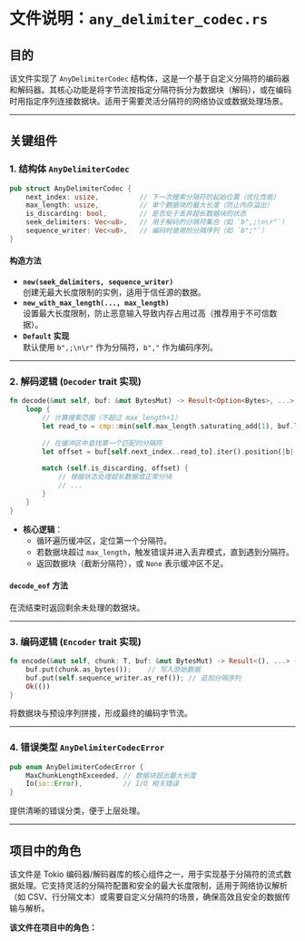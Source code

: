 # 文件说明：`any_delimiter_codec.rs`

## **目的**  
该文件实现了 `AnyDelimiterCodec` 结构体，这是一个基于自定义分隔符的编码器和解码器。其核心功能是将字节流按指定分隔符拆分为数据块（解码），或在编码时用指定序列连接数据块。适用于需要灵活分隔符的网络协议或数据处理场景。

---

## **关键组件**

### **1. 结构体 `AnyDelimiterCodec`**
```rust
pub struct AnyDelimiterCodec {
    next_index: usize,          // 下一次搜索分隔符的起始位置（优化性能）
    max_length: usize,          // 单个数据块的最大长度（防止内存溢出）
    is_discarding: bool,        // 是否处于丢弃超长数据块的状态
    seek_delimiters: Vec<u8>,   // 用于解码的分隔符集合（如 `b",;\n\r"`）
    sequence_writer: Vec<u8>,   // 编码时使用的分隔序列（如 `b";"`）
}
```

#### **构造方法**
- **`new(seek_delimiters, sequence_writer)`**  
  创建无最大长度限制的实例，适用于信任源的数据。
- **`new_with_max_length(..., max_length)`**  
  设置最大长度限制，防止恶意输入导致内存占用过高（推荐用于不可信数据）。
- **`Default` 实现**  
  默认使用 `b",;\n\r"` 作为分隔符，`b","` 作为编码序列。

---

### **2. 解码逻辑 (`Decoder` trait 实现)**
```rust
fn decode(&mut self, buf: &mut BytesMut) -> Result<Option<Bytes>, ...> {
    loop {
        // 计算搜索范围（不超过 max_length+1）
        let read_to = cmp::min(self.max_length.saturating_add(1), buf.len());
        
        // 在缓冲区中查找第一个匹配的分隔符
        let offset = buf[self.next_index..read_to].iter().position(|b| ...);
        
        match (self.is_discarding, offset) {
            // 根据状态处理超长数据或正常分块
            // ...
        }
    }
}
```
- **核心逻辑**：  
  - 循环遍历缓冲区，定位第一个分隔符。  
  - 若数据块超过 `max_length`，触发错误并进入丢弃模式，直到遇到分隔符。  
  - 返回数据块（截断分隔符），或 `None` 表示缓冲区不足。

#### **`decode_eof` 方法**  
在流结束时返回剩余未处理的数据块。

---

### **3. 编码逻辑 (`Encoder` trait 实现)**
```rust
fn encode(&mut self, chunk: T, buf: &mut BytesMut) -> Result<(), ...> {
    buf.put(chunk.as_bytes());    // 写入原始数据
    buf.put(self.sequence_writer.as_ref()); // 追加分隔序列
    Ok(())
}
```
将数据块与预设序列拼接，形成最终的编码字节流。

---

### **4. 错误类型 `AnyDelimiterCodecError`**
```rust
pub enum AnyDelimiterCodecError {
    MaxChunkLengthExceeded, // 数据块超出最大长度
    Io(io::Error),          // I/O 相关错误
}
```
提供清晰的错误分类，便于上层处理。

---

## **项目中的角色**  
该文件是 Tokio 编码器/解码器库的核心组件之一，用于实现基于分隔符的流式数据处理。它支持灵活的分隔符配置和安全的最大长度限制，适用于网络协议解析（如 CSV、行分隔文本）或需要自定义分隔符的场景，确保高效且安全的数据传输与解析。

**该文件在项目中的角色：**  
